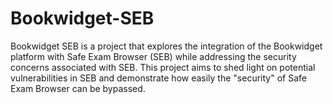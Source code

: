 # Bookwidget-SEB
Bookwidget SEB is a project that explores the integration of the Bookwidget platform with Safe Exam Browser (SEB) while addressing the security concerns associated with SEB. This project aims to shed light on potential vulnerabilities in SEB and demonstrate how easily the "security" of Safe Exam Browser can be bypassed.
